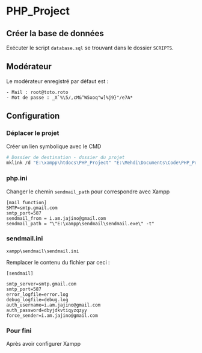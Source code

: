 # PHP_Project

## Créer la base de données

Exécuter le script `database.sql` se trouvant dans le dossier `SCRIPTS`.

## Modérateur

Le modérateur enregistré par défaut est :

```
- Mail : root@toto.roto
- Mot de passe : _X`%\5/,cM&^W5xoq"w]%j9}"/e7A*
```

## Configuration

### Déplacer le projet

Créer un lien symbolique avec le CMD

```bash
# Dossier de destination - dossier du projet
mklink /d "E:\xampp\htdocs\PHP_Project" "E:\Mehdi\Documents\Code\PHP_Project"
```

### php.ini

Changer le chemin `sendmail_path` pour correspondre avec Xampp

```
[mail function]
SMTP=smtp.gmail.com
smtp_port=587
sendmail_from = i.am.jajino@gmail.com
sendmail_path = "\"E:\xampp\sendmail\sendmail.exe\" -t"
```

### sendmail.ini

`xampp\sendmail\sendmail.ini`

Remplacer le contenu du fichier par ceci :

```
[sendmail]

smtp_server=smtp.gmail.com
smtp_port=587
error_logfile=error.log
debug_logfile=debug.log
auth_username=i.am.jajino@gmail.com
auth_password=dbyjdkvtiqyzqzyy
force_sender=i.am.jajino@gmail.com
```

### Pour fini

Après avoir configurer Xampp